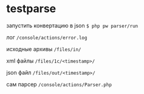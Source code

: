 # testparse

запустить конвертацию в json
`$ php pw parser/run`

лог `/console/actions/error.log`

исходные архивы `/files/in/`

xml  файлы `/files/1c/<timestamp>/`

json файл `/files/out/<timestamp>/`

сам парсер `/console/actions/Parser.php`